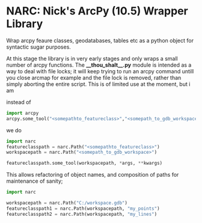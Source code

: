 # NARC: Nick's ArcPy (10.5) Wrapper Library

Wrap arcpy feaure classes, geodatabases, tables etc as a python object for syntactic sugar purposes.

At this stage the library is in very early stages and only wraps a small number of arcpy functions.
The **\_\_thou_shalt\_\_.py** module is intended as a way to deal with file locks; it will keep trying to run an arcpy command untill you close arcmap for example and the file lock is removed, rather than simply aborting the entire script. This is of limited use at the moment, but i am 

instead of 
~~~python
import arcpy
arcpy.some_tool("<somepathto_featureclass>","<somepath_to_gdb_workspace>", *args, **kwargs)
~~~

we do
~~~python
import narc
featureclasspath = narc.Path("<somepathto_featureclass>")
workspacepath = narc.Path("<somepath_to_gdb_workspace>")

featureclasspath.some_tool(workspacepath, *args, **kwargs)
~~~

This allows refactoring of object names, and composition of paths for maintenance of sanity;
~~~python
import narc

workspacepath = narc.Path("C:/workspace.gdb")
featureclasspath1 = narc.Path(workspacepath, "my_points")
featureclasspath2 = narc.Path(workspacepath, "my_lines")
~~~